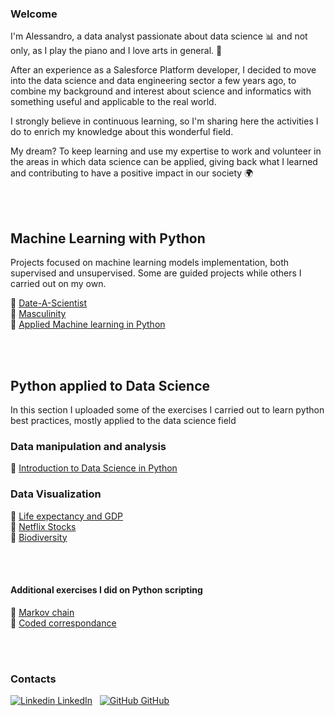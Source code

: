 ### Welcome

I'm Alessandro, a data analyst passionate about data science 📊 and not only, as I play the piano and I love arts in general. 🎼

After an experience as a Salesforce Platform developer, I decided to move into the data science and data engineering sector a few years ago, to combine my background and interest about science and informatics with something useful and applicable to the real world.

I strongly believe in continuous learning, so I'm sharing here the activities I do to enrich my knowledge about this wonderful field.

My dream? To keep learning and use my expertise to work and volunteer in the areas in which data science can be applied, giving back what I learned and contributing to have a positive impact in our society :earth_africa:  

<br/>
<br/>

## Machine Learning with Python

Projects focused on machine learning models implementation, both supervised and unsupervised. Some are guided projects while others I carried out on my own.

:blue_book: [Date-A-Scientist](https://github.com/AleGuarnieri/aleguarnieri.github.io/tree/master/Date-a-Scientist)  
:orange_book: [Masculinity](https://github.com/AleGuarnieri/aleguarnieri.github.io/tree/master/Masculinity)  
:green_book: [Applied Machine learning in Python](https://github.com/AleGuarnieri/aleguarnieri.github.io/tree/master/Applied%20Machine%20learning%20in%20Python)  

<br/>
<br/>

## Python applied to Data Science

In this section I uploaded some of the exercises I carried out to learn python best practices, mostly applied to the data science field

### Data manipulation and analysis
:ledger: [Introduction to Data Science in Python](https://github.com/AleGuarnieri/aleguarnieri.github.io/tree/master/Introduction%20to%20Data%20Science%20in%20Python)  

### Data Visualization
:green_book: [Life expectancy and GDP](https://github.com/AleGuarnieri/aleguarnieri.github.io/tree/master/Life%20expectancy%20and%20GDP)  
:ledger: [Netflix Stocks](https://github.com/AleGuarnieri/aleguarnieri.github.io/tree/master/Netflix%20Stocks)  
:blue_book: [Biodiversity](https://github.com/AleGuarnieri/aleguarnieri.github.io/tree/master/Biodiversity)  

<br/>
<br/>

#### Additional exercises I did on Python scripting
:orange_book: [Markov chain](https://github.com/AleGuarnieri/aleguarnieri.github.io/tree/master/Python_Capstone_Project)  
:green_book: [Coded correspondance](https://github.com/AleGuarnieri/aleguarnieri.github.io/tree/master/Coded%20correspondence)  

<br/>
<br/>

### Contacts  
  
[![Linkedin](https://i.stack.imgur.com/gVE0j.png) LinkedIn](https://www.linkedin.com/in/alessandro-g-5143679a/)
&nbsp;
[![GitHub](https://i.stack.imgur.com/tskMh.png) GitHub](https://github.com/AleGuarnieri/aleguarnieri.github.io)
